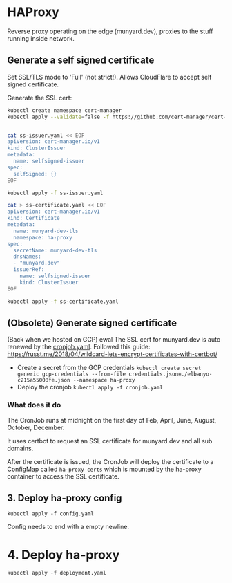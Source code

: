 # HAProxy
Reverse proxy operating on the edge (munyard.dev), proxies to the stuff running inside network.

## Generate a self signed certificate
Set SSL/TLS mode to 'Full' (not strict!). Allows CloudFlare to accept self signed certificate.

Generate the SSL cert:

```sh
kubectl create namespace cert-manager
kubectl apply --validate=false -f https://github.com/cert-manager/cert-manager/releases/download/v1.16.3/cert-manager.yaml


cat ss-issuer.yaml << EOF 
apiVersion: cert-manager.io/v1
kind: ClusterIssuer
metadata:
  name: selfsigned-issuer
spec:
  selfSigned: {}
EOF

kubectl apply -f ss-issuer.yaml

cat > ss-certificate.yaml << EOF 
apiVersion: cert-manager.io/v1
kind: Certificate
metadata:
  name: munyard-dev-tls
  namespace: ha-proxy
spec:
  secretName: munyard-dev-tls
  dnsNames:
  - "munyard.dev"
  issuerRef:
    name: selfsigned-issuer
    kind: ClusterIssuer
EOF

kubectl apply -f ss-certificate.yaml
```

## (Obsolete) Generate signed certificate
(Back when we hosted on GCP)
ewal
The SSL cert for munyard.dev is auto renewed by the [cronjob.yaml](cronjob.yaml). Followed this guide: https://russt.me/2018/04/wildcard-lets-encrypt-certificates-with-certbot/

- Create a secret from the GCP credentials `kubectl create secret generic gcp-credentials --from-file credentials.json=./elbanyo-c215a55008fe.json --namespace ha-proxy`
- Deploy the cronjob `kubectl apply -f cronjob.yaml`

### What does it do
The CronJob runs at midnight on the first day of Feb, April, June, August, October, December. 

It uses certbot to request an SSL certificate for munyard.dev and all sub domains. 

After the certificate is issued, the CronJob will deploy the certificate to a ConfigMap called `ha-proxy-certs` which is mounted by the ha-proxy container to access the SSL certificate.

## 3. Deploy ha-proxy config
`kubectl apply -f config.yaml`

Config needs to end with a empty newline.

# 4. Deploy ha-proxy
`kubectl apply -f deployment.yaml`
